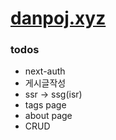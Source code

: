# [danpoj.xyz](https://danpoj.xyz)

### todos

- next-auth
- 게시글작성
- ssr -> ssg(isr)
- tags page
- about page
- CRUD

